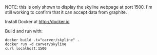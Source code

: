 NOTE: this is only shown to display the skyline webpage at port 1500.  I'm still working to confirm that it can accept data from graphite.

Install Docker at http://docker.io

Build and run with:

    docker build -t="carver/skyline" .
    docker run -d carver/skyline
    curl localhost:1500
